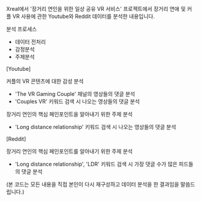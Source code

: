 Xreal에서 '장거리 연인을 위한 일상 공유 VR 서비스' 프로젝트에서 장거리 연애 및 커플 VR 사용에 관한 Youtube와 Reddit 데이터를 분석한 내용입니다.

분석 프로세스
* 데이터 전처리
* 감정분석
* 주제분석

[Youtube]

커플의 VR 콘텐츠에 대한 감성 분석
* 'The VR Gaming Couple' 채널의 영상들의 댓글 분석
* 'Couples VR' 키워드 검색 시 나오는 영상들의 댓글 분석

장거리 연인의 핵심 페인포인트을 알아내기 위한 주제 분석
* 'Long distance relationship' 키워드 검색 시 나오는 영상들의 댓글 분석

[Reddit]

장거리 연인의 핵심 페인포인트를 알아내기 위한 주제 분석
* 'Long distance relationship', 'LDR' 키워드 검색 시 가장 댓글 수가 많은 피드들의 댓글 분석

(본 코드는 모든 내용을 직접 본인이 다시 재구성하고 데이터 분석을 한 결과임을 말씀드립니다.)
